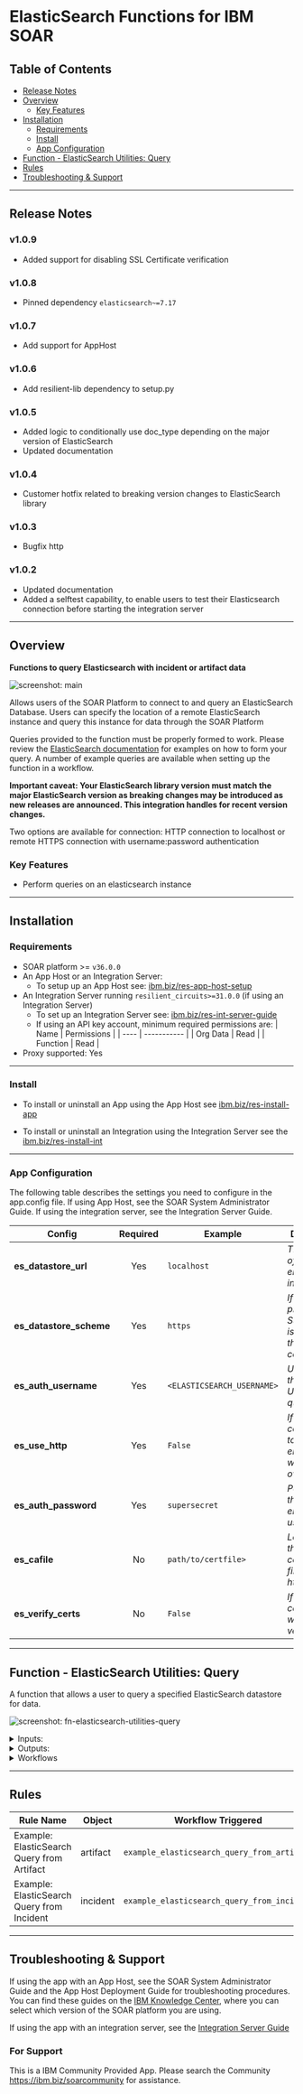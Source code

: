 <!--
  This README.md is generated by running:
  "resilient-sdk docgen -p fn_elasticsearch"

  It is best edited using a Text Editor with a Markdown Previewer. VS Code
  is a good example. Checkout https://guides.github.com/features/mastering-markdown/
  for tips on writing with Markdown

  If you make manual edits and run docgen again, a .bak file will be created

  Store any screenshots in the "doc/screenshots" directory and reference them like:
  ![screenshot: screenshot_1](./screenshots/screenshot_1.png)
-->

# ElasticSearch Functions for IBM SOAR

## Table of Contents
- [Release Notes](#release-notes)
- [Overview](#overview)
  - [Key Features](#key-features)
- [Installation](#installation)
  - [Requirements](#requirements)
  - [Install](#install)
  - [App Configuration](#app-configuration)
- [Function - ElasticSearch Utilities: Query](#function---elasticsearch-utilities-query)
- [Rules](#rules)
- [Troubleshooting & Support](#troubleshooting-&-support)
---

## Release Notes
<!--
  Specify all changes in this release. Do not remove the release 
  notes of a previous release
-->
### v1.0.9 

* Added support for disabling SSL Certificate verification

### v1.0.8

* Pinned dependency ``elasticsearch~=7.17``

### v1.0.7

* Add support for AppHost

### v1.0.6

* Add resilient-lib dependency to setup.py

### v1.0.5

* Added logic to conditionally use doc_type depending on the major version of ElasticSearch
* Updated documentation

### v1.0.4

* Customer hotfix related to breaking version changes to ElasticSearch library

### v1.0.3

* Bugfix http

### v1.0.2
* Updated documentation
* Added a selftest capability, to enable users to test their Elasticsearch connection before starting the integration server 


---

## Overview
**Functions to query Elasticsearch with incident or artifact data**

 ![screenshot: main](./doc/screenshots/main.png)

Allows users of the SOAR Platform to connect to and query an ElasticSearch Database. Users can specify the location of a remote ElasticSearch instance and query this instance for data through the SOAR Platform 

Queries provided to the function must be properly formed to work.
Please review the [ElasticSearch documentation](https://www.elastic.co/guide/en/elasticsearch/reference/6.3/search-request-body.html) for examples on how to form your query.
A number of example queries are available when setting up the function in a workflow.

**Important caveat: Your ElasticSearch library version must match the major ElasticSearch version as breaking changes may be introduced as new releases are announced. This integration handles for recent version changes.**

Two options are available for connection:
HTTP connection to localhost or remote 
HTTPS connection with username:password authentication

### Key Features
<!--
  List the Key Features of the Integration
-->
* Perform queries on an elasticsearch instance


---

## Installation

### Requirements
<!--
  List any Requirements 
-->
* SOAR platform >= `v36.0.0`
* An App Host or an Integration Server:
  * To setup up an App Host see:  [ibm.biz/res-app-host-setup](https://ibm.biz/res-app-host-setup)
* An Integration Server running `resilient_circuits>=31.0.0` (if using an Integration Server)
  * To set up an Integration Server see: [ibm.biz/res-int-server-guide](https://ibm.biz/res-int-server-guide)
  * If using an API key account, minimum required permissions are:
    | Name | Permissions |
    | ---- | ----------- |
    | Org Data | Read |
    | Function | Read |
* Proxy supported: Yes

---

### Install
* To install or uninstall an App using the App Host see [ibm.biz/res-install-app](https://ibm.biz/res-install-app)

* To install or uninstall an Integration using the Integration Server see the [ibm.biz/res-install-int](https://ibm.biz/res-install-int)
---

### App Configuration
The following table describes the settings you need to configure in the app.config file. If using App Host, see the SOAR System Administrator Guide. If using the integration server, see the Integration Server Guide.

| Config | Required | Example | Description |
| ------ | :------: | ------- | ----------- |
| **es_datastore_url** | Yes | `localhost` | *The location of the elasticsearch instance.* |
| **es_datastore_scheme** | Yes | `https` | *If HTTPS is provided an SSL Context is setup for the connection.* |
| **es_auth_username** | Yes | `<ELASTICSEARCH_USERNAME>` | *Username of the Elastic User for the query.* |
| **es_use_http** | Yes | `False` | *If true, connection to elasticsearch will be made over HTTP.* |
| **es_auth_password** | Yes | `supersecret` | *Password for the elasticsearch user.* |
| **es_cafile** | No | `path/to/certfile>` | *Location of the certificate file if using https.* |
| **es_verify_certs** | No | `False` | *If false, SSL certificate will not be verified.* |

---


## Function - ElasticSearch Utilities: Query
A function that allows a user to query a specified ElasticSearch datastore for data.

 ![screenshot: fn-elasticsearch-utilities-query ](./doc/screenshots/fn-elasticsearch-utilities-query.png)

<details><summary>Inputs:</summary>
<p>

| Name | Type | Required | Example | Tooltip |
| ---- | :--: | :------: | ------- | ------- |
| `es_doc_type` | `text` | No | `-` | The document type that will be search. |
| `es_index` | `text` | No | `-` | The index that will be searched for data. If left blank all indices will be searched. |
| `es_query` | `textarea` | Yes | `-` | The query that will be submitted to ElasticSearch |

</p>
</details>

<details><summary>Outputs:</summary>
<p>

```python
results = {
        "inputs": {
          "es_query": { "query": { "match_all": {} } },
          "es_doc_type": logs,
          "es_index" : my_logstore
        },
        "query_results": [
          <elasticsearch-record>,
        "success": True / False,
        "matched_records": 1000,
        "returned_records": 100
    }
```

</p>
</details>

<details><summary>Workflows</summary>

  <details><summary>Example Pre-Process Script:</summary>
  <p>

  ```python
  if artifact.value is not None:
  inputs.es_query = artifact.value
  ```

  </p>
  </details>

  <details><summary>Example Post-Process Script:</summary>
  <p>

  ```python
  """
# An Example of the result object 
    results = {
        "inputs": {
          "es_query": { "query": { "match_all": {} } },
          "es_doc_type": logs,
          "es_index" : my_logstore
        },
        "query_results": [
          <elasticsearch-record>,
        "success": True / False,
        "matched_records": 1000,
        "returned_records": 100
    }
    Note: The schema of elasticsearch-record; outlined above, will reflect the structure of your data in Elastic itself
"""

if results.matched_records:
  noteText = """<b>ElasticSearch Query status</b>
                <br> Query supplied: <b>{0}</b>
                <br> Total matched records :<b>{1}</b>""".format(results.inputs["es_query"], results.matched_records)
  
  if results.returned_records != 0:
    noteText += """<br> Total returned records : <b>{0}</b>""".format(results.returned_records)
  incident.addNote(helper.createRichText(noteText))
  ```

  </p>
  </details>

</details>

---





## Rules
| Rule Name | Object | Workflow Triggered |
| --------- | ------ | ------------------ |
| Example: ElasticSearch Query from Artifact | artifact | `example_elasticsearch_query_from_artifact` |
| Example: ElasticSearch Query from Incident | incident | `example_elasticsearch_query_from_incident` |

---

## Troubleshooting & Support
If using the app with an App Host, see the SOAR System Administrator Guide and the App Host Deployment Guide for troubleshooting procedures. You can find these guides on the [IBM Knowledge Center](https://www.ibm.com/support/knowledgecenter/SSBRUQ), where you can select which version of the SOAR platform you are using.

If using the app with an integration server, see the [Integration Server Guide](https://ibm.biz/res-int-server-guide)

### For Support
This is a IBM Community Provided App. Please search the Community https://ibm.biz/soarcommunity for assistance.
